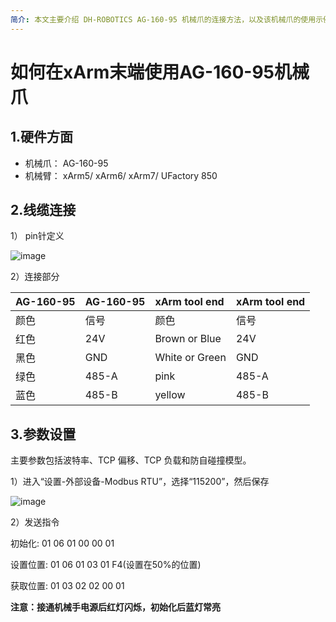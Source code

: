 ```yaml
---
简介: 本文主要介绍 DH-ROBOTICS AG-160-95 机械爪的连接方法，以及该机械爪的使用示例。
---
```


# 如何在xArm末端使用AG-160-95机械爪

## 1.硬件方面
* 机械爪： AG-160-95
* 机械臂： xArm5/ xArm6/ xArm7/ UFactory 850

## 2.线缆连接
1） pin针定义

![image](https://github.com/xArm-Developer/ufactory_docs/blob/main/support_articles/.gitbook/assets/AG-160-95%20gripper.jpg)

2）连接部分

| AG-160-95 | AG-160-95 | xArm tool end  | xArm tool end |
| :-------- | :-------- | :------------- | :------------ |
| 颜色     | 信号    | 颜色          | 信号        |
| 红色       | 24V       | Brown or Blue  | 24V           |
| 黑色     | GND       | White or Green | GND           |
| 绿色     | 485-A     | pink           | 485-A         |
| 蓝色     | 485-B     | yellow         | 485-B         |

## 3.参数设置
主要参数包括波特率、TCP 偏移、TCP 负载和防自碰撞模型。

1）进入“设置-外部设备-Modbus RTU”，选择“115200”，然后保存

![image](https://github.com/xArm-Developer/ufactory_docs/blob/main/cn/.gitbook/assets/19.png)

2）发送指令

初始化: 01 06 01 00 00 01

设置位置: 01 06 01 03 01 F4(设置在50%的位置)

获取位置: 01 03 02 02 00 01

__注意：接通机械手电源后红灯闪烁，初始化后蓝灯常亮__



